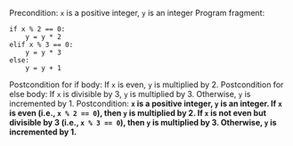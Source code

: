 Precondition: `x` is a positive integer, `y` is an integer
Program fragment:
```
if x % 2 == 0:
    y = y * 2
elif x % 3 == 0:
    y = y * 3
else:
    y = y + 1
```
Postcondition for if body: If `x` is even, `y` is multiplied by 2.
Postcondition for else body: If `x` is divisible by 3, `y` is multiplied by 3. Otherwise, `y` is incremented by 1.
Postcondition: **`x` is a positive integer, `y` is an integer. If `x` is even (i.e., `x % 2 == 0`), then `y` is multiplied by 2. If `x` is not even but divisible by 3 (i.e., `x % 3 == 0`), then `y` is multiplied by 3. Otherwise, `y` is incremented by 1.**